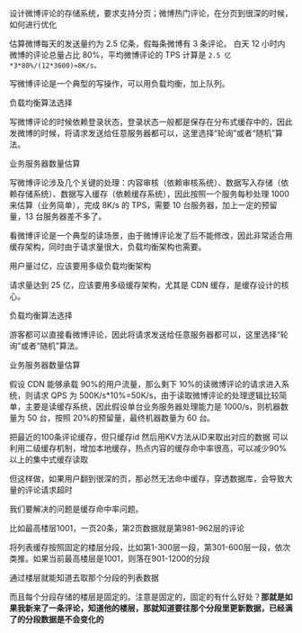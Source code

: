 设计微博评论的存储系统，要求支持分⻚；微博热门评论，在分页到很深的时候，如何进行优化

估算微博每天的发送量约为 2.5 亿条，假每条微博有 3 条评论。 白天 12 小时内微博的评论总量占比 80%，平均微博评论的 TPS 计算是 `2.5 亿*3*80%/(12*3600)≈8K/s。`

写微博评论是一个典型的写操作，可以用负载均衡，加上队列。

负载均衡算法选择

写微博评论的时候依赖登录状态，登录状态一般都是保存在分布式缓存中的，因此发微博的时候，将请求发送给任意服务器都可以，这里选择“轮询”或者“随机”算法。

业务服务器数量估算

写微博评论涉及几个关键的处理：内容审核（依赖审核系统）、数据写入存储（依赖存储系统）、数据写入缓存（依赖缓存系统），因此按照一个服务每秒处理 1000 来估算（业务简单），完成 8K/s 的 TPS，需要 10 台服务器，加上一定的预留量，13 台服务器差不多了。

看微博评论是一个典型的读场景，由于微博评论发了后不能修改，因此非常适合用缓存架构，同时由于请求量很大，负载均衡架构也需要。

用户量过亿，应该要用多级负载均衡架构

请求量达到 25 亿，应该要用多级缓存架构，尤其是 CDN 缓存，是缓存设计的核心。

负载均衡算法选择

游客都可以直接看微博评论，因此将请求发送给任意服务器都可以，这里选择“轮询”或者“随机”算法。

业务服务器数量估算

假设 CDN 能够承载 90%的用户流量，那么剩下 10%的读微博评论的请求进入系统，则请求 QPS 为 500K/s*10%=50K/s，由于读取微博评论的处理逻辑比较简单，主要是读缓存系统，因此假设单台业务服务器处理能力是 1000/s，则机器数量为 50 台，按照 20%的预留量，最终机器数量为 60 台。



把最近的100条评论缓存，但只缓存id 然后用KV方法从ID来取出对应的数据 可以利用二级缓存机制，增加本地缓存，热点内容的缓存命中率很高，可以减少90%以上的集中式缓存读取	

但这样做，如果用户翻到很深的页，那必然无法命中缓存，穿透数据库，会导致大量的评论请求超时

我们要解决的问题是缓存命中率问题。

比如最高楼层1001，一页20条，第2页数据就是第981-962层的评论

将列表缓存按照固定的楼层分段，比如第1-300层一段，第301-600层一段，依次类推。如果当前最高楼层是1001，则落在901-1200的分段

通过楼层就能知道去取那个分段的列表数据

而且每个分段存储的楼层是固定的。注意是固定的，固定的有什么好处？**那就是如果我新来了一条评论，知道他的楼层，那就知道要往那个分段里更新数据，已经满了的分段数据是不会变化的**





